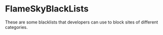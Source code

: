 # FlameSkyBlackLists
These are some blacklists that developers can use to block sites of different categories.
